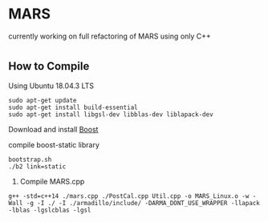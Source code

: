 # MARS
currently working on full refactoring of MARS using only C++

#

## How to Compile

Using Ubuntu 18.04.3 LTS
```
sudo apt-get update
sudo apt-get install build-essential
sudo apt-get install libgsl-dev libblas-dev liblapack-dev
```
Download and install <a href="https://www.boost.org/">Boost</a>

compile boost-static library
```
bootstrap.sh
./b2 link=static
```

1. Compile MARS.cpp
```
g++ -std=c++14 ./mars.cpp ./PostCal.cpp Util.cpp -o MARS_Linux.o -w -Wall -g -I ./ -I ./armadillo/include/ -DARMA_DONT_USE_WRAPPER -llapack -lblas -lgslcblas -lgsl
```